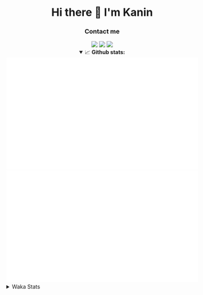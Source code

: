 <div align="center">
 <h1>Hi there 👋 I'm Kanin</h1>
 <h3>Contact me</h3>
 <a href="mailto:im@kanin.dev"><img src="https://img.shields.io/badge/gmail-%23D14836.svg?&style=for-the-badge&logo=gmail&logoColor=white"/></a>
 <a href="https://twitter.com/KaninDev"><img src="https://img.shields.io/badge/twitter-%231DA1F2.svg?&style=for-the-badge&logo=twitter&logoColor=white"/></a>
 <a href="https://www.linkedin.com/in/KaninDev"><img src="https://img.shields.io/badge/linkedin-%230077B5.svg?&style=for-the-badge&logo=linkedin&logoColor=white"/></a>
<details open>
  <summary>📈 <b>Github stats:</b></summary>
  <img src="https://github.com/Kanin/Kanin/blob/master/scripts/GitHubStats/generated/overview.svg"/>
  <img src="https://github.com/Kanin/Kanin/blob/master/scripts/GitHubStats/generated/languages.svg"/>
</details>
</div>

<details>
 <summary>Waka Stats</summary>

<!--START_SECTION:waka-->
![Profile Views](http://img.shields.io/badge/Profile%20Views-49-blue)

![Lines of code](https://img.shields.io/badge/From%20Hello%20World%20I%27ve%20Written-20858%20lines%20of%20code-blue)

**🐱 My Github Data** 

> 🏆 33 Contributions in the Year 2021
 > 
> 📦 14.2 kB Used in Github's Storage 
 > 
> 🚫 Not Opted to Hire
 > 
> 📜 7 Public Repositories 
 > 
> 🔑 3 Private Repositories  
 > 
**I'm an Early 🐤** 

```text
🌞 Morning    77 commits     █████░░░░░░░░░░░░░░░░░░░░   21.63% 
🌆 Daytime    124 commits    ████████░░░░░░░░░░░░░░░░░   34.83% 
🌃 Evening    91 commits     ██████░░░░░░░░░░░░░░░░░░░   25.56% 
🌙 Night      64 commits     ████░░░░░░░░░░░░░░░░░░░░░   17.98%

```
📅 **I'm Most Productive on Sunday** 

```text
Monday       69 commits     ████░░░░░░░░░░░░░░░░░░░░░   19.38% 
Tuesday      51 commits     ███░░░░░░░░░░░░░░░░░░░░░░   14.33% 
Wednesday    51 commits     ███░░░░░░░░░░░░░░░░░░░░░░   14.33% 
Thursday     40 commits     ██░░░░░░░░░░░░░░░░░░░░░░░   11.24% 
Friday       35 commits     ██░░░░░░░░░░░░░░░░░░░░░░░   9.83% 
Saturday     38 commits     ██░░░░░░░░░░░░░░░░░░░░░░░   10.67% 
Sunday       72 commits     █████░░░░░░░░░░░░░░░░░░░░   20.22%

```


📊 **This Week I Spent My Time On** 

```text
⌚︎ Time Zone: America/New_York

💬 Programming Languages: 
SCSS                     2 hrs 33 mins       ███████████░░░░░░░░░░░░░░   46.22% 
Python                   1 hr 56 mins        ████████░░░░░░░░░░░░░░░░░   34.98% 
Other                    49 mins             ███░░░░░░░░░░░░░░░░░░░░░░   14.94% 
YAML                     12 mins             █░░░░░░░░░░░░░░░░░░░░░░░░   3.86% 
JSON                     0 secs              ░░░░░░░░░░░░░░░░░░░░░░░░░   0.0%

🔥 Editors: 
PyCharm                  2 hrs 59 mins       █████████████░░░░░░░░░░░░   53.78% 
IntelliJ                 2 hrs 33 mins       ███████████░░░░░░░░░░░░░░   46.22%

🐱‍💻 Projects: 
Kanin                    3 hrs 25 mins       ███████████████░░░░░░░░░░   61.75% 
Naila.py                 2 hrs 7 mins        █████████░░░░░░░░░░░░░░░░   38.25%

💻 Operating System: 
Linux                    5 hrs 33 mins       █████████████████████████   100.0%

```

**I Mostly Code in Python** 

```text
Python                   17 repos            ██████████████████░░░░░░░   73.91% 
JavaScript               3 repos             ███░░░░░░░░░░░░░░░░░░░░░░   13.04% 
Kotlin                   1 repo              █░░░░░░░░░░░░░░░░░░░░░░░░   4.35% 
HTML                     1 repo              █░░░░░░░░░░░░░░░░░░░░░░░░   4.35% 
Java                     1 repo              █░░░░░░░░░░░░░░░░░░░░░░░░   4.35%

```


**Timeline**

![Chart not found](https://raw.githubusercontent.com/Kanin/Kanin/master/charts/bar_graph.png) 


<!--END_SECTION:waka-->
</details>
